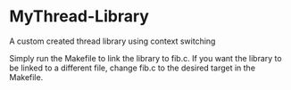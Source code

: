 # MyThread-Library
A custom created thread library using context switching

Simply run the Makefile to link the library to fib.c. If you want the library to be linked to a different file, change fib.c to the desired target in the Makefile. 
